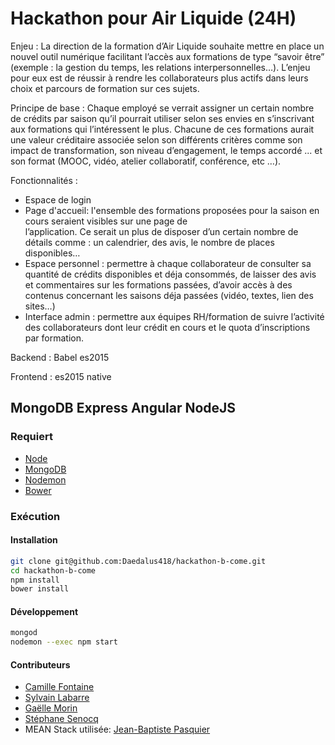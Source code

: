 # Hackathon pour Air Liquide (24H)

Enjeu : La direction de la formation d’Air Liquide souhaite mettre en place un nouvel outil numérique facilitant l’accès aux formations de type “savoir être” (exemple : la gestion du temps, les relations interpersonnelles…). L’enjeu pour eux est de réussir à rendre les collaborateurs plus actifs dans leurs choix et parcours de formation sur ces sujets.

Principe de base :  Chaque employé se verrait assigner un certain nombre de crédits par saison qu’il pourrait utiliser selon ses envies en s’inscrivant aux formations qui l’intéressent le plus. Chacune de ces formations aurait une valeur créditaire associée selon son différents critères comme son impact de transformation, son niveau d’engagement, le temps accordé ... et son format (MOOC, vidéo, atelier collaboratif, conférence, etc …).

Fonctionnalités :
- Espace de login
- Page d'accueil: l'ensemble des formations proposées pour la saison en cours seraient visibles sur une page de     
  l’application. Ce serait un plus de disposer d’un certain nombre de détails comme : un calendrier, des avis, le nombre de     places disponibles…
- Espace personnel : permettre à chaque collaborateur de consulter sa quantité de crédits disponibles et déja consommés, de     laisser des avis et commentaires sur les formations passées, d’avoir accès à des contenus concernant les saisons déja         passées (vidéo, textes, lien des sites…)
- Interface admin : permettre aux équipes RH/formation de suivre l’activité des collaborateurs dont leur crédit en cours et     le quota d’inscriptions par formation.


Backend : Babel es2015

Frontend : es2015 native

## MongoDB Express Angular NodeJS

### Requiert

-   [Node](https://doc.ubuntu-fr.org/nodejs#depuis_un_ppa)
-   [MongoDB](https://doc.ubuntu-fr.org/mongodb#installation)
-   [Nodemon](http://nodemon.io/)
-   [Bower](https://bower.io/)

### Exécution

#### Installation

```bash
git clone git@github.com:Daedalus418/hackathon-b-come.git
cd hackathon-b-come
npm install
bower install
```

#### Développement

```bash
mongod
nodemon --exec npm start
```



#### Contributeurs
-   [Camille Fontaine](https://github.com/CamJr)
-   [Sylvain Labarre](https://github.com/Jipsian)
-   [Gaëlle Morin](https://github.com/Daedalus418)
-   [Stéphane Senocq](https://github.com/stephsen)
-   MEAN Stack utilisée: [Jean-Baptiste Pasquier](https://github.com/JbPasquier/mean-starter-es6)

